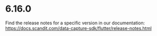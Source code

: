 
# 6.16.0

Find the release notes for a specific version in our documentation: https://docs.scandit.com/data-capture-sdk/flutter/release-notes.html
